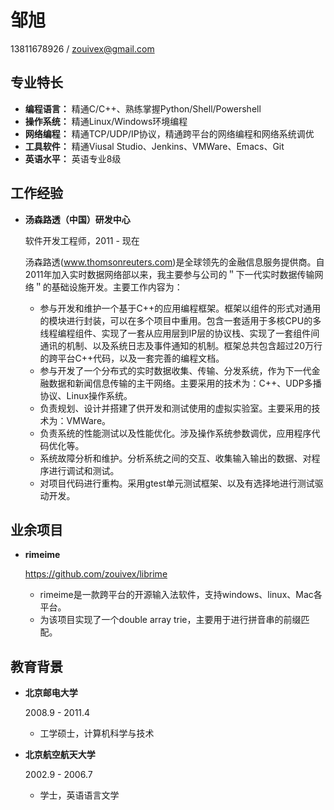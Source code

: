 # 邹旭

13811678926 / zouivex@gmail.com

## 专业特长

*   **编程语言：** 精通C/C++、熟练掌握Python/Shell/Powershell
*   **操作系统：** 精通Linux/Windows环境编程
*   **网络编程：** 精通TCP/UDP/IP协议，精通跨平台的网络编程和网络系统调优
*   **工具软件：** 精通Viusal Studio、Jenkins、VMWare、Emacs、Git
*   **英语水平：** 英语专业8级

## 工作经验

*   **汤森路透（中国）研发中心**

    软件开发工程师，2011 - 现在
    
    汤森路透(www.thomsonreuters.com)是全球领先的金融信息服务提供商。自2011年加入实时数据网络部以来，我主要参与公司的＂下一代实时数据传输网络＂的基础设施开发。主要工作内容为：

    - 参与开发和维护一个基于C++的应用编程框架。框架以组件的形式对通用的模块进行封装，可以在多个项目中重用。包含一套适用于多核CPU的多线程编程组件、实现了一套从应用层到IP层的协议栈、实现了一套组件间通讯的机制、以及系统日志及事件通知的机制。框架总共包含超过20万行的跨平台C++代码，以及一套完善的编程文档。
    - 参与开发了一个分布式的实时数据收集、传输、分发系统，作为下一代金融数据和新闻信息传输的主干网络。主要采用的技术为：C++、UDP多播协议、Linux操作系统。
    - 负责规划、设计并搭建了供开发和测试使用的虚拟实验室。主要采用的技术为：VMWare。
    - 负责系统的性能测试以及性能优化。涉及操作系统参数调优，应用程序代码优化等。
    - 系统故障分析和维护。分析系统之间的交互、收集输入输出的数据、对程序进行调试和测试。
    - 对项目代码进行重构。采用gtest单元测试框架、以及有选择地进行测试驱动开发。

## 业余项目

*   **rimeime**
    
    https://github.com/zouivex/librime

    - rimeime是一款跨平台的开源输入法软件，支持windows、linux、Mac各平台。
    - 为该项目实现了一个double array trie，主要用于进行拼音串的前缀匹配。

## 教育背景

*   **北京邮电大学**

    2008.9 - 2011.4

    - 工学硕士，计算机科学与技术

*   **北京航空航天大学**

    2002.9 - 2006.7

    - 学士，英语语言文学
